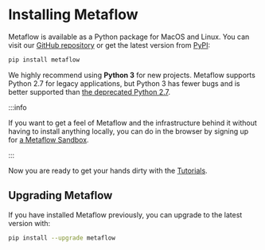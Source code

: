 # Installing Metaflow

Metaflow is available as a Python package for MacOS and Linux. You can visit our [GitHub repository](https://github.com/Netflix/metaflow) or get the latest version from [PyPI](https://pypi.org/):

```bash
pip install metaflow
```

We highly recommend using **Python 3** for new projects. Metaflow supports Python 2.7 for legacy applications, but Python 3 has fewer bugs and is better supported than [the deprecated Python 2.7](http://pythonclock.org).

:::info

If you want to get a feel of Metaflow and the infrastructure behind it without having to install anything locally, you can
do in the browser by signing up for [a Metaflow Sandbox](https://outerbounds.com/docs/sandbox/).

:::


Now you are ready to get your hands dirty with the [Tutorials](tutorials/).

## Upgrading Metaflow

If you have installed Metaflow previously, you can upgrade to the latest version with:

```bash
pip install --upgrade metaflow
```
